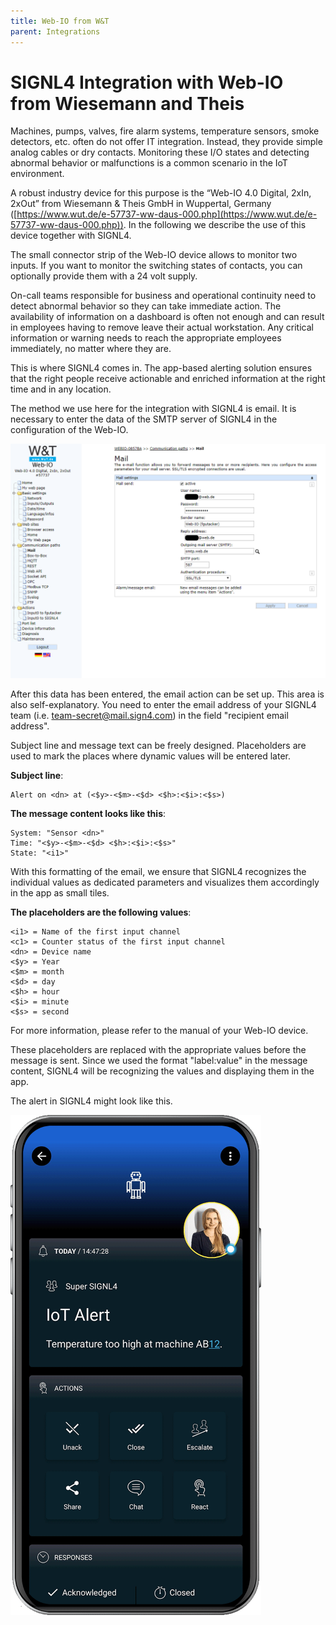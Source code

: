 ```yaml
---
title: Web-IO from W&T
parent: Integrations
---
```


# SIGNL4 Integration with Web-IO from Wiesemann and Theis 

Machines, pumps, valves, fire alarm systems, temperature sensors, smoke detectors, etc. often do not offer IT integration. Instead, they provide simple analog cables or dry contacts. Monitoring these I/O states and detecting abnormal behavior or malfunctions is a common scenario in the IoT environment.

A robust industry device for this purpose is the “Web-IO 4.0 Digital, 2xIn, 2xOut” from Wiesemann & Theis GmbH in Wuppertal, Germany ([https://www.wut.de/e-57737-ww-daus-000.php](https://www.wut.de/e-57737-ww-daus-000.php)). In the following we describe the use of this device together with SIGNL4.

The small connector strip of the Web-IO device allows to monitor two inputs. If you want to monitor the switching states of contacts, you can optionally provide them with a 24 volt supply.

On-call teams responsible for business and operational continuity need to detect abnormal behavior so they can take immediate action. The availability of information on a dashboard is often not enough and can result in employees having to remove leave their actual workstation. Any critical information or warning needs to reach the appropriate employees immediately, no matter where they are.

This is where SIGNL4 comes in. The app-based alerting solution ensures that the right people receive actionable and enriched information at the right time and in any location.

The method we use here for the integration with SIGNL4 is email. It is necessary to enter the data of the SMTP server of SIGNL4 in the configuration of the Web-IO.

![Email-Config](email.png)

After this data has been entered, the email action can be set up. This area is also self-explanatory. You need to enter the email address of your SIGNL4 team (i.e. <team-secret@mail.sign4.com>) in the field "recipient email address".

Subject line and message text can be freely designed. Placeholders are used to mark the places where dynamic values will be entered later.

**Subject line**:  
```
Alert on <dn> at (<$y>-<$m>-<$d> <$h>:<$i>:<$s>)
```

**The message content looks like this**:  
```
System: "Sensor <dn>"
Time: "<$y>-<$m>-<$d> <$h>:<$i>:<$s>"
State: "<i1>"
```

With this formatting of the email, we ensure that SIGNL4 recognizes the individual values as dedicated parameters and visualizes them accordingly in the app as small tiles.

**The placeholders are the following values**:  
```
<i1> = Name of the first input channel
<c1> = Counter status of the first input channel
<dn> = Device name
<$y> = Year
<$m> = month
<$d> = day
<$h> = hour
<$i> = minute
<$s> = second
```

For more information, please refer to the manual of your Web-IO device.

These placeholders are replaced with the appropriate values before the message is sent. Since we used the format "label:value" in the message content, SIGNL4 will be recognizing the values and displaying them in the app.

The alert in SIGNL4 might look like this.

![SIGNL4 Alert](signl4-iot.png)
